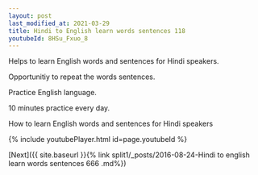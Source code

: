 ```yaml
---
layout: post
last_modified_at: 2021-03-29
title: Hindi to English learn words sentences 118 
youtubeId: 8HSu_Fxuo_8
---
```

 
 
Helps to learn English words and sentences for Hindi speakers.

Opportunitiy to repeat the words sentences. 

Practice English language. 
 
10 minutes practice every day. 
 
How to learn English words and sentences for Hindi speakers 
 
{% include youtubePlayer.html id=page.youtubeId %}
 
 
[Next]({{ site.baseurl }}{% link  split1/_posts/2016-08-24-Hindi to english learn words sentences 666 .md%})
 
